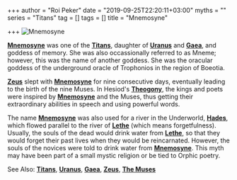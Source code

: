 +++
author = "Roi Peker"
date = "2019-09-25T22:20:11+03:00"
myths = ""
series = "Titans"
tag = []
tags = []
title = "Mnemosyne"

+++
![Mnemosyne](https://www.greekmythology.com/images/mythology/mnemosyne_20.jpg)

[**Mnemosyne**](https://www.greekmythology.com/Titans/Mnemosyne_/mnemosyne_.html "Mnemosyne") was one of the [**Titans**](https://www.greekmythology.com/Titans/titans.html "Titans"), daughter of [**Uranus**](https://www.greekmythology.com/Other_Gods/Uranus/uranus.html "Uranus") and [**Gaea**](https://www.greekmythology.com/Other_Gods/Gaea/gaea.html "Gaea"), and goddess of memory. She was also occassionally referred to as Mneme; however, this was the name of another goddess. She was the oracular goddess of the underground oracle of Trophonios in the region of Boeotia.

[**Zeus**](https://www.greekmythology.com/Olympians/Zeus/zeus.html "Zeus") slept with [**Mnemosyne**](https://www.greekmythology.com/Titans/Mnemosyne_/mnemosyne_.html "Mnemosyne") for nine consecutive days, eventually leading to the birth of the nine Muses. In Hesiod's [**Theogony**](https://www.greekmythology.com/Myths/The_Myths/The_Creation/the_creation.html "The Creation"), the kings and poets were inspired by [**Mnemosyne**](https://www.greekmythology.com/Titans/Mnemosyne_/mnemosyne_.html "Mnemosyne") and the Muses, thus getting their extraordinary abilities in speech and using powerful words.

The name [**Mnemosyne**](https://www.greekmythology.com/Titans/Mnemosyne_/mnemosyne_.html "Mnemosyne") was also used for a river in the Underworld, [**Hades**](https://www.greekmythology.com/Olympians/Hades/hades.html "Hades"), which flowed parallel to the river of [**Lethe**](https://www.greekmythology.com/Other_Gods/Minor_Gods/Lethe/lethe.html "Lethe") (which means forgetfulness). Usually, the souls of the dead would drink water from [**Lethe**](https://www.greekmythology.com/Other_Gods/Minor_Gods/Lethe/lethe.html "Lethe"), so that they would forget their past lives when they would be reincarnated. However, the souls of the novices were told to drink water from [**Mnemosyne**](https://www.greekmythology.com/Titans/Mnemosyne_/mnemosyne_.html "Mnemosyne"). This myth may have been part of a small mystic religion or be tied to Orphic poetry.

See Also: [**Titans**](https://www.greekmythology.com/Titans/titans.html "Titans"), [**Uranus**](https://www.greekmythology.com/Other_Gods/Uranus/uranus.html "Uranus"), [**Gaea**](https://www.greekmythology.com/Other_Gods/Gaea/gaea.html "Gaea"), [**Zeus**](https://www.greekmythology.com/Olympians/Zeus/zeus.html "Zeus"), [**The Muses**](https://www.greekmythology.com/Other_Gods/The_Muses/the_muses.html "The Muses")